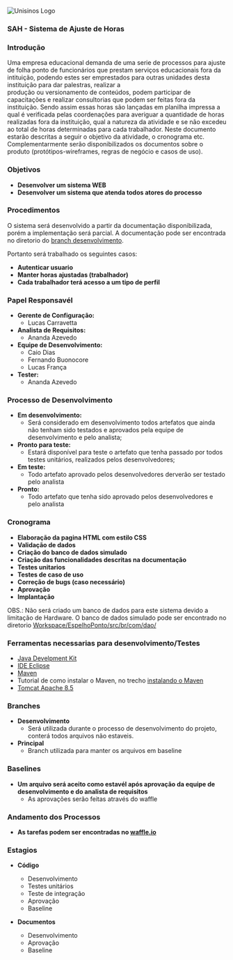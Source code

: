 ![Unisinos Logo](https://upload.wikimedia.org/wikipedia/pt/9/91/Lp_logo_unisinos.png)
### SAH - Sistema de Ajuste de Horas ###
### Introdução ###  

 Uma empresa educacional demanda de uma serie de processos para ajuste de folha ponto de funcionários que prestam serviços
 educacionais fora da intituição, podendo estes ser emprestados para outras unidades desta instituição para dar palestras, realizar a         
 produção ou versionamento de conteúdos, podem participar de capacitações e realizar consultorias que podem ser feitas fora da
 instituição.
 Sendo assim essas horas são lançadas em planilha impressa a qual é verificada pelas coordenações para averiguar a quantidade de
 horas realizadas fora da instituição, qual a natureza da atividade e se não excedeu ao total de horas determinadas para cada
 trabalhador.
 Neste documento estarão descritas a seguir o objetivo da atividade, o cronograma etc. Complementarmente serão disponibilizados os
 documentos sobre o produto (protótipos-wireframes, regras de negócio e casos de uso).

### Objetivos ###

- **Desenvolver um sistema WEB**
- **Desenvolver um sistema que atenda todos atores do processo**

### Procedimentos ###

   O sistema será desenvolvido a partir da documentação disponibilizada, porém a implementação será parcial. A documentação pode ser encontrada no diretorio do [branch desenvolvimento](https://github.com/carravetta/SAH_AjusteHora/tree/desenvolvimento/Docs).
   
   Portanto será trabalhado os seguintes casos:
   
   - **Autenticar usuario**
   - **Manter horas ajustadas (trabalhador)**
   - **Cada trabalhador terá acesso a um tipo de perfil**
   
### Papel Responsavél ###
- **Gerente de Configuração:**
  - Lucas Carravetta
- **Analista de Requisitos:**
  - Ananda Azevedo
- **Equipe de Desenvolvimento:**
  - Caio Dias
  - Fernando Buonocore
  - Lucas França
 - **Tester:**
   - Ananda Azevedo
   
### Processo de Desenvolvimento ###
 - **Em desenvolvimento:**
   - Será considerado em desenvolvimento todos artefatos que ainda não tenham sido testados e aprovados pela equipe de desenvolvimento e pelo analista;
 - **Pronto para teste:**
   - Estará disponível para teste o artefato que tenha passado por todos testes unitários, realizados pelos desenvolvedores;
  - **Em teste:**
    - Todo artefato aprovado pelos desenvolvedores derverão ser testado pelo analista
  - **Pronto:**
    - Todo artefato que tenha sido aprovado pelos desenvolvedores e pelo analista
   
   ### Cronograma ###
   
  - **Elaboração da pagina HTML com estilo CSS**
  - **Validação de dados**
  - **Criação do banco de dados simulado**
  - **Criação das funcionalidades descritas na documentação**
  - **Testes unitarios**
  - **Testes de caso de uso**
  - **Correção de bugs (caso necessário)**
  - **Aprovação**
  - **Implantação**
  
 OBS.: Não será criado um banco de dados para este sistema devido a limitação de Hardware. O banco de dados simulado pode ser encontrado no diretorio [Workspace/EspelhoPonto/src/br/com/dao/](https://github.com/carravetta/SAH_AjusteHora/tree/desenvolvimento/Workspace/EspelhoPonto/src/br/com/dao)

### Ferramentas necessarias para desenvolvimento/Testes ###

- [Java Develpment Kit](http://www.oracle.com/technetwork/pt/java/javase/downloads/jdk8-downloads-2133151.html)
- [IDE Eclipse](http://www.eclipse.org/downloads/packages/eclipse-ide-java-ee-developers/oxygen3)
- [Maven](http://maven.apache.org/download.cgi)
- Tutorial de como instalar o Maven, no trecho [instalando o Maven](http://luizricardo.org/2014/06/instalando-configurando-e-usando-o-maven-para-gerenciar-suas-dependencias-e-seus-projetos-java/)
 - [Tomcat Apache 8.5](https://tomcat.apache.org/download-80.cgi)
 
 ### Branches ###
 
 - **Desenvolvimento**
   - Será utilizada durante o processo de desenvolvimento do projeto, conterá todos arquivos não estaveis.
- **Principal**
   - Branch utilizada para manter os arquivos em baseline 
   
 ### Baselines ###
 
 - **Um arquivo será aceito como estavél após aprovação da equipe de desenvolvimento e do analista de requisitos**
   - As aprovações serão feitas através do waffle
 
 ### Andamento dos Processos ###
 
 - **As tarefas podem ser encontradas no [waffle.io](https://waffle.io/carravetta/SAH_AjusteHora)**

### Estagios ###

- **Código**
  - Desenvolvimento
  - Testes unitários
  - Teste de integração
  - Aprovação
  - Baseline
  
  
- **Documentos**
  - Desenvolvimento
  - Aprovação
  - Baseline
